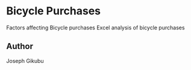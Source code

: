 # Bicycle Purchases
 Factors affecting Bicycle purchases
Excel analysis of bicycle purchases

## Author
Joseph Gikubu